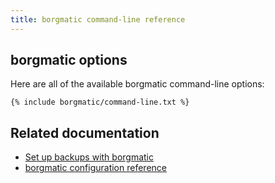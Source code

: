 ```yaml
---
title: borgmatic command-line reference
---
```

## borgmatic options

Here are all of the available borgmatic command-line options:

```
{% include borgmatic/command-line.txt %}
```


## Related documentation

 * [Set up backups with borgmatic](../../docs/how-to/set-up-backups.md)
 * [borgmatic configuration reference](../../docs/reference/configuration.md)
